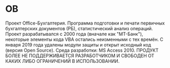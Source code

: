 # OB
Проект Office-Бухгалтерия.
Программа подготовки и печати первичных бухгалтерских документов (РБ), статистический анализ операций. 
Проект разрабатывался с 2000 года (вначале как "МТ-Банк"), некоторые элементы кода VBA остались неизменными с тех времён. 
С января 2019 года удалены модули защиты и открыт исходный код (версия Open Source).
Среда разработки: MS Access 2010.
ПРОДУКТ БОЛЕЕ НЕ ПОДДЕРЖИВАЕТСЯ РАЗРАБОТЧИКОМ И СВОБОДЕН ОТ КАКИХ ЛИБО ОГРАНИЧЕНИЙ В ИСПОЛЬЗОВАНИИ.
